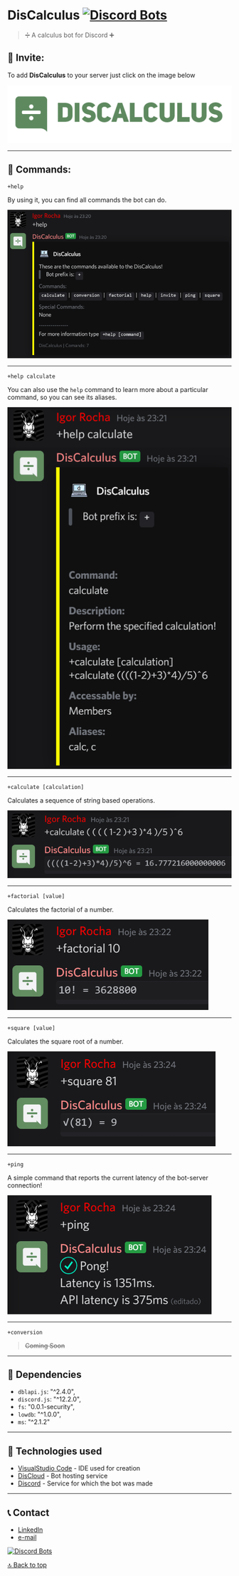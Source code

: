# DisCalculus [![Discord Bots](https://top.gg/api/widget/status/725319850808967198.svg)](https://top.gg/bot/725319850808967198)
> ➗ A calculus bot for Discord ➕


## 📧 Invite:

To add **DisCalculus** to your server just click on the image below

[![Discord](https://raw.githubusercontent.com/IgorRoc/DisCalculus/master/assets/Logo_v4_Nome_Small.png)](https://discord.com/api/oauth2/authorize?client_id=725319850808967198&permissions=281664&scope=bot)

----
## 🔧 Commands: 

    +help

By using it, you can find all commands the bot can do.

![Help Command](https://raw.githubusercontent.com/IgorRoc/DisCalculus/master/assets/screenshot_help.png)

---

    +help calculate

You can also use the `help` command to learn more about a particular command, so you can see its aliases.

![Help Calculate Command](https://raw.githubusercontent.com/IgorRoc/DisCalculus/master/assets/screenshot_help_calculate.png)

---

    +calculate [calculation]

Calculates a sequence of string based operations.

![Calculate Command](https://raw.githubusercontent.com/IgorRoc/DisCalculus/master/assets/screenshot_calculate.png)

---

    +factorial [value]

Calculates the factorial of a number.

![Factorial Command](https://raw.githubusercontent.com/IgorRoc/DisCalculus/master/assets/screenshot_factorial.png)

---

    +square [value]

Calculates the square root of a number.

![Square Command](https://raw.githubusercontent.com/IgorRoc/DisCalculus/master/assets/screenshot_square.png)

---

    +ping

A simple command that reports the current latency of the bot-server connection!

![Ping Command](https://raw.githubusercontent.com/IgorRoc/DisCalculus/master/assets/screenshot_ping.png)

---

    +conversion

><s>Coming Soon</s>

----
## 📁 Dependencies
* `dblapi.js`: "^2.4.0",
* `discord.js`: "^12.2.0",
* `fs`: "0.0.1-security",
* `lowdb`: "^1.0.0",
* `ms`: "^2.1.2"


----
## 🤖 Technologies used
* [VisualStudio Code](https://code.visualstudio.com/) - IDE used for creation
* [DisCloud](https://discloudbot.com/) - Bot hosting service
* [Discord](https://discord.com/) - Service for which the bot was made


----
## 📞 Contact
* [LinkedIn](https://www.linkedin.com/in/igorroc/)
* [e-mail](mailto:igor_roc@hotmail.com.br)

[![Discord Bots](https://top.gg/api/widget/725319850808967198.svg?topcolor=628E61?usernamecolor=F7F7F7)](https://top.gg/bot/725319850808967198)

[🔝 Back to top](#)

